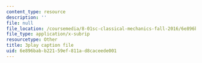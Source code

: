 ```yaml
---
content_type: resource
description: ''
file: null
file_location: /coursemedia/8-01sc-classical-mechanics-fall-2016/6e896babb22159ef811ad8caceede001_ol1COj0LACs.vtt
file_type: application/x-subrip
resourcetype: Other
title: 3play caption file
uid: 6e896bab-b221-59ef-811a-d8caceede001
---
```


